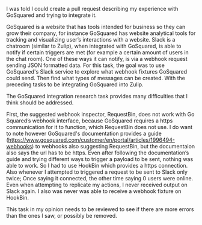I was told I could create a pull request describing my experience with GoSquared and trying to integrate it.


GoSquared is a website that has tools intended for business so they can grow their company, for instance GoSquared has website analytical tools for tracking and visualizing user’s interactions with a website.
Slack is a chatroom (similar to Zulip), when integrated with GoSquared, is able to notify if certain triggers are met (for example a certain amount of users in the chat room). One of these ways it can notify, is via a webhook request sending JSON formatted data.
For this task, the goal was to use GoSquared's Slack service to explore what webhook fixtures GoSquared could send.
Then find what types of messages can be created. With the preceding tasks to be integrating GoSquared into Zulip.

The GoSquared integration research task provides many difficulties that I think should be addressed.

First, the suggested webhook inspector, RequestBin, does not work with Go Squared’s webhook interface,
because GoSquared requires a https communication for it to function, which RequestBin does not use. I do want to note however GoSquared's documentation provides a guide (https://www.gosquared.com/customer/en/portal/articles/1996494-webhooks) to webhooks also suggesting RequestBin, but the documentaion also says the url has to be https. Even after following the documentation’s guide and trying different ways to trigger a payload to be sent, nothing was able to work. So I had to use HookBin which provides a https connection.  
Also whenever I attempted to triggered a request to be sent to Slack only twice; Once saying it connected, the other time saying 0 users were online. Even when attempting to replicate my actions, I never received output on Slack again. 
I also was never was able to receive a webhook fixture on HookBin.


This task in my opinion needs to be reviewed to see if there are more errors than the ones I saw, or possibly be removed.
